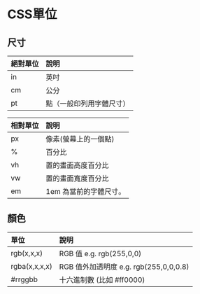 # CSS單位

## 尺寸

| 絕對單位 | 說明 |
| :--- | :--- |
| in | 英吋 |
| cm | 公分 |
| pt | 點（一般印列用字體尺寸） |

| 相對單位 | 說明 |
| :--- | :--- |
| px | 像素\(螢幕上的一個點\) |
| % | 百分比 |
| vh | 置的畫面高度百分比 |
| vw | 置的畫面寬度百分比 |
| em | 1em 為當前的字體尺寸。 |

## 顏色

| 單位 | 說明 |
| :--- | :--- |
| rgb\(x,x,x\) | RGB 值 e.g. rgb\(255,0,0\) |
| rgba\(x,x,x,x\) | RGB 值外加透明度 e.g. rgb\(255,0,0,0.8\) |
| \#rrggbb | 十六進制數 \(比如 \#ff0000\) |

